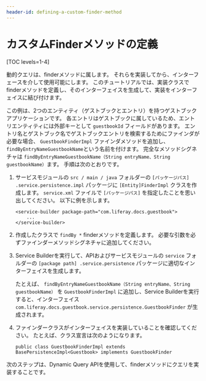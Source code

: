 ```yaml
---
header-id: defining-a-custom-finder-method
---
```


# カスタムFinderメソッドの定義

[TOC levels=1-4]

動的クエリは、finderメソッドに属します。 それらを実装してから、インターフェースを介して使用可能にします。 このチュートリアルでは、実装クラスでfinderメソッドを定義し、そのインターフェイスを生成して、実装をインターフェイスに結び付けます。

この例は、2つのエンティティ（ゲストブックとエントリ）を持つゲストブックアプリケーションです。 各エントリはゲストブックに属しているため、エントリエンティティには外部キーとして `guestbookId` フィールドがあります。 エントリ名とゲストブック名でゲストブックエントリを検索するためにファインダが必要な場合、 `GuestbookFinderImpl` ファインダメソッドを追加し、 `findByEntryNameGuestbookName`という名前を付けます。 完全なメソッドシグネチャは `findByEntryNameGuestbookName（String entryName、String guestbookName）`ます。 手順は次のとおりです。

1.  サービスモジュールの `src / main / java` フォルダーの `[パッケージパス] .service.persistence.impl` パッケージに `[Entity]FinderImpl` クラスを作成します。 `service.xml` ファイルで `[パッケージパス]` を指定したことを思い出してください。 以下に例を示します。
   
        <service-builder package-path="com.liferay.docs.guestbook">
            ...
        </service-builder>

2.  作成したクラスで `findBy *` finderメソッドを定義します。 必要な引数を必ずファインダーメソッドシグネチャに追加してください。

3.  Service Builderを実行して、APIおよびサービスモジュールの `service` フォルダーの `[package path] .service.persistence` パッケージに適切なインターフェイスを生成します。

    たとえば、 `findByEntryNameGuestbookName（String entryName、String guestbookName）` を `GuestbookFinderImpl` に追加し、Service Builderを実行すると、インターフェイス `com.liferay.docs.guestbook.service.persistence.GuestbookFinder` が生成されます。

4.  ファインダークラスがインターフェイスを実装していることを確認してください。 たとえば、クラス宣言は次のようになります。
   
        public class GuestbookFinderImpl extends BasePersistenceImpl<Guestbook> implements GuestbookFinder

次のステップは、Dynamic Query APIを使用して、finderメソッドにクエリを実装することです。
